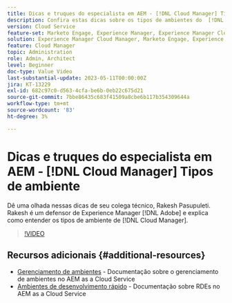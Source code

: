 ```yaml
---
title: Dicas e truques do especialista em AEM - [!DNL Cloud Manager] Tipos de ambiente
description: Confira estas dicas sobre os tipos de ambientes do  [!DNL Cloud Manager] do especialista e campeão em AEM, Rakesh Pasupuleti.
version: Cloud Service
feature-set: Marketo Engage, Experience Manager, Experience Manager Cloud Manager
solution: Experience Manager Cloud Manager, Marketo Engage, Experience Manager Cloud Manager
feature: Cloud Manager
topic: Administration
role: Admin, Architect
level: Beginner
doc-type: Value Video
last-substantial-update: 2023-05-11T00:00:00Z
jira: KT-13229
exl-id: 682c97c0-d563-4cfa-be6b-0eb22c675d21
source-git-commit: 7bbe86435c683f41509a8cbe6b117b354309644a
workflow-type: tm+mt
source-wordcount: '83'
ht-degree: 3%

---
```


# Dicas e truques do especialista em AEM - [!DNL Cloud Manager] Tipos de ambiente

Dê uma olhada nessas dicas de seu colega técnico, Rakesh Pasupuleti. Rakesh é um defensor de Experience Manager [!DNL Adobe] e explica como entender os tipos de ambiente de [!DNL Cloud Manager].

>[!VIDEO](https://video.tv.adobe.com/v/3419297?quality=12&learn=on)

## Recursos adicionais {#additional-resources}

* [Gerenciamento de ambientes](https://experienceleague.adobe.com/docs/experience-manager-cloud-service/content/implementing/using-cloud-manager/manage-environments.html) - Documentação sobre o gerenciamento de ambientes no AEM as a Cloud Service
* [Ambientes de desenvolvimento rápido](https://experienceleague.adobe.com/docs/experience-manager-cloud-service/content/implementing/developing/rapid-development-environments.html?lang=pt-BR) - Documentação sobre RDEs no AEM as a Cloud Service
